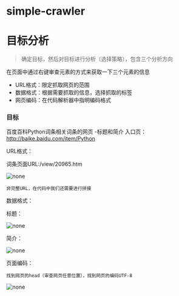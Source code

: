 # simple-crawler


# 目标分析
>确定目标，然后对目标进行分析（选择策略），包含三个分析方向

在页面中通过右键审查元素的方式来获取一下三个元素的信息
  - URL格式：限定抓取网页的范围
  - 数据格式：根据需要抓取的信息，选择抓取的标签
  - 网页编码：在代码解析器中指明编码格式

### 目标

百度百科Python词条相关词条的网页 -标题和简介
入口页：http://baike.baidu.com/item/Python

URL格式：

   词条页面URL:/view/20965.htm

![none](http://omouah54e.bkt.clouddn.com/sipder/readme/URL.bmp)

    非完整URL，在代码中我们还需要进行拼接

数据格式：

   标题：

![none](http://omouah54e.bkt.clouddn.com/sipder/readme/%E6%A0%87%E9%A2%98.bmp)

   简介：

![none](http://omouah54e.bkt.clouddn.com/sipder/readme/%E7%AE%80%E4%BB%8B.bmp)

页面编码：

	找到网页的head（审查网页任意位置），找到网页的编码UTF-8

![none](http://omouah54e.bkt.clouddn.com/sipder/readme/page_encode.bmp)
